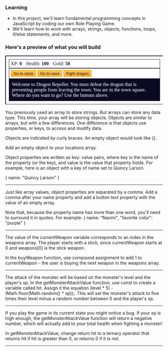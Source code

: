 ### Learning
- In this project, we'll learn fundamental programming concepts in JavaScript by coding our own Role Playing Game. 
- We'll learn how to work with arrays, strings, objects, functions, loops, if/else statements, and more.

### Here's a preview of what you will build
![Preview Img](img/image.png)

<p>You previously used an array to store strings. But arrays can store any data type. This time, your array will be storing objects. Objects are similar to arrays, but with a few differences. One difference is that objects use properties, or keys, to access and modify data.

Objects are indicated by curly braces. An empty object would look like {}.

Add an empty object to your locations array.</p>

<p>Object properties are written as key: value pairs, where key is the name of the property (or the key), and value is the value that property holds. For example, here is an object with a key of name set to Quincy Larson.</p>

{
  name: "Quincy Larson"
}
<hr>
Just like array values, object properties are separated by a comma. Add a comma after your name property and add a button text property with the value of an empty array.

Note that, because the property name has more than one word, you'll need to surround it in quotes. For example:
{
  name: "Naomi",
  "favorite color": "purple"
}
<hr>
The value of the currentWeapon variable corresponds to an index in the weapons array. The player starts with a stick, since currentWeapon starts at 0 and weapons[0] is the stick weapon.

In the buyWeapon function, use compound assignment to add 1 to currentWeapon - the user is buying the next weapon in the weapons array.
<hr>
The attack of the monster will be based on the monster's level and the player's xp. In the getMonsterAttackValue function, use const to create a variable called hit. Assign it the equation (level * 5) - (Math.floor(Math.random() * xp));.
This will set the monster's attack to five times their level minus a random number between 0 and the player's xp.
<hr>
If you play the game in its current state you might notice a bug. If your xp is high enough, the getMonsterAttackValue function will return a negative number, which will actually add to your total health when fighting a monster!

In getMonsterAttackValue, change return hit to a ternary operator that returns hit if hit is greater than 0, or returns 0 if it is not.
<hr>
